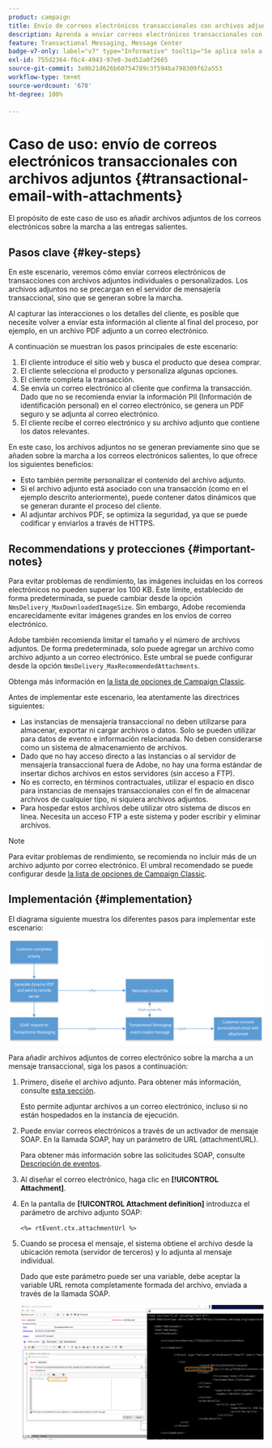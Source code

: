 ```yaml
---
product: campaign
title: Envío de correos electrónicos transaccionales con archivos adjuntos
description: Aprenda a enviar correos electrónicos transaccionales con archivos adjuntos individuales o personalizados mediante Adobe Campaign
feature: Transactional Messaging, Message Center
badge-v7-only: label="v7" type="Informative" tooltip="Se aplica solo a Campaign Classic v7"
exl-id: 755d2364-f6c4-4943-97e8-3ed52a0f2665
source-git-commit: 3a9b21d626b60754789c3f594ba798309f62a553
workflow-type: tm+mt
source-wordcount: '670'
ht-degree: 100%

---
```


# Caso de uso: envío de correos electrónicos transaccionales con archivos adjuntos {#transactional-email-with-attachments}



El propósito de este caso de uso es añadir archivos adjuntos de los correos electrónicos sobre la marcha a las entregas salientes.

## Pasos clave {#key-steps}

En este escenario, veremos cómo enviar correos electrónicos de transacciones con archivos adjuntos individuales o personalizados. Los archivos adjuntos no se precargan en el servidor de mensajería transaccional, sino que se generan sobre la marcha.

Al capturar las interacciones o los detalles del cliente, es posible que necesite volver a enviar esta información al cliente al final del proceso, por ejemplo, en un archivo PDF adjunto a un correo electrónico.

A continuación se muestran los pasos principales de este escenario:

1. El cliente introduce el sitio web y busca el producto que desea comprar.
1. El cliente selecciona el producto y personaliza algunas opciones.
1. El cliente completa la transacción.
1. Se envía un correo electrónico al cliente que confirma la transacción. Dado que no se recomienda enviar la información PII (Información de identificación personal) en el correo electrónico, se genera un PDF seguro y se adjunta al correo electrónico.
1. El cliente recibe el correo electrónico y su archivo adjunto que contiene los datos relevantes.

En este caso, los archivos adjuntos no se generan previamente sino que se añaden sobre la marcha a los correos electrónicos salientes, lo que ofrece los siguientes beneficios:

* Esto también permite personalizar el contenido del archivo adjunto.
* Si el archivo adjunto está asociado con una transacción (como en el ejemplo descrito anteriormente), puede contener datos dinámicos que se generan durante el proceso del cliente.
* Al adjuntar archivos PDF, se optimiza la seguridad, ya que se puede codificar y enviarlos a través de HTTPS.

## Recommendations y protecciones {#important-notes}

Para evitar problemas de rendimiento, las imágenes incluidas en los correos electrónicos no pueden superar los 100 KB. Este límite, establecido de forma predeterminada, se puede cambiar desde la opción `NmsDelivery_MaxDownloadedImageSize`. Sin embargo, Adobe recomienda encarecidamente evitar imágenes grandes en los envíos de correo electrónico.

Adobe también recomienda limitar el tamaño y el número de archivos adjuntos. De forma predeterminada, solo puede agregar un archivo como archivo adjunto a un correo electrónico. Este umbral se puede configurar desde la opción `NmsDelivery_MaxRecommendedAttachments`.

Obtenga más información en [la lista de opciones de Campaign Classic](../../installation/using/configuring-campaign-options.md#delivery).

Antes de implementar este escenario, lea atentamente las directrices siguientes:

* Las instancias de mensajería transaccional no deben utilizarse para almacenar, exportar ni cargar archivos o datos. Solo se pueden utilizar para datos de evento e información relacionada. No deben considerarse como un sistema de almacenamiento de archivos.
* Dado que no hay acceso directo a las instancias o al servidor de mensajería transaccional fuera de Adobe, no hay una forma estándar de insertar dichos archivos en estos servidores (sin acceso a FTP).
* No es correcto, en términos contractuales, utilizar el espacio en disco para instancias de mensajes transaccionales con el fin de almacenar archivos de cualquier tipo, ni siquiera archivos adjuntos.
* Para hospedar estos archivos debe utilizar otro sistema de discos en línea. Necesita un acceso FTP a este sistema y poder escribir y eliminar archivos.

>[!NOTE]
>
>Para evitar problemas de rendimiento, se recomienda no incluir más de un archivo adjunto por correo electrónico. El umbral recomendado se puede configurar desde [la lista de opciones de Campaign Classic](../../installation/using/configuring-campaign-options.md#delivery).

## Implementación {#implementation}

El diagrama siguiente muestra los diferentes pasos para implementar este escenario:

![](assets/message-center-uc1.png)

Para añadir archivos adjuntos de correo electrónico sobre la marcha a un mensaje transaccional, siga los pasos a continuación:

1. Primero, diseñe el archivo adjunto. Para obtener más información, consulte [esta sección](../../delivery/using/attaching-files.md#attach-a-personalized-file).

   Esto permite adjuntar archivos a un correo electrónico, incluso si no están hospedados en la instancia de ejecución.

1. Puede enviar correos electrónicos a través de un activador de mensaje SOAP. En la llamada SOAP, hay un parámetro de URL (attachmentURL).

   Para obtener más información sobre las solicitudes SOAP, consulte [Descripción de eventos](../../message-center/using/event-description.md).

1. Al diseñar el correo electrónico, haga clic en **[!UICONTROL Attachment]**.

1. En la pantalla de **[!UICONTROL Attachment definition]** introduzca el parámetro de archivo adjunto SOAP:

   ```
   <%= rtEvent.ctx.attachmentUrl %>
   ```

1. Cuando se procesa el mensaje, el sistema obtiene el archivo desde la ubicación remota (servidor de terceros) y lo adjunta al mensaje individual.

   Dado que este parámetro puede ser una variable, debe aceptar la variable URL remota completamente formada del archivo, enviada a través de la llamada SOAP.

   ![](assets/message-center-uc2.png)
